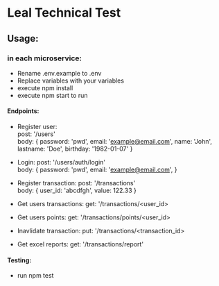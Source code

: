 # Leal Technical Test

## Usage:
### in each microservice:
- Rename .env.example to .env
- Replace variables with your variables
- execute npm install
- execute npm start to run
#### Endpoints:

- Register user:  
post: '/users'  
body: { 
    password: 'pwd',
    email: 'example@email.com',
    name: 'John',
    lastname: 'Doe',
    birthday: '1982-01-07'
  }

- Login:
post: '/users/auth/login'  
body: {
  password: 'pwd',
  email: 'example@email.com',
}

- Register transaction:
post: '/transactions'  
body: {
  user_id: 'abcdfgh',
  value: 122.33
}

- Get users transactions:
get: '/transactions/<user_id>

- Get users points:
get: '/transactions/points/<user_id>

- Inavlidate transaction:
put: '/transactions/<transaction_id>

- Get excel reports:
get: '/transactions/report'

#### Testing:
- run npm test
